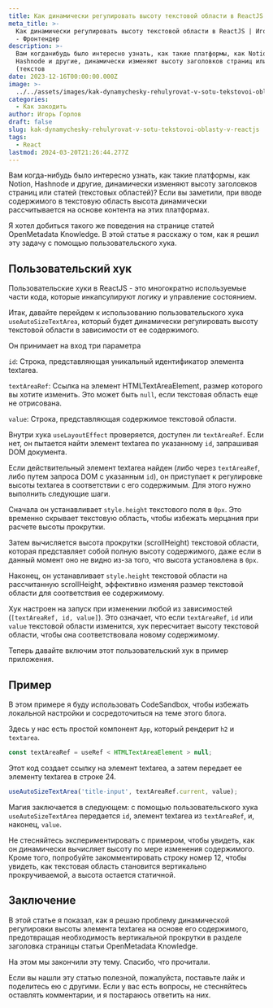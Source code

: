 ```yaml
---
title: Как динамически регулировать высоту текстовой области в ReactJS
meta_title: >-
  Как динамически регулировать высоту текстовой области в ReactJS | Игорь Горлов
  - Фронтeндер
description: >-
  Вам когданибудь было интересно узнать, как такие платформы, как Notion,
  Hashnode и другие, динамически изменяют высоту заголовков страниц или статей
  (текстов
date: 2023-12-16T00:00:00.000Z
image: >-
  ../../assets/images/kak-dynamychesky-rehulyrovat-v-sotu-tekstovoi-oblasty-v-reactjs-Dec-16-2023.avif
categories:
  - Как закодить
author: Игорь Горлов
draft: false
slug: kak-dynamychesky-rehulyrovat-v-sotu-tekstovoi-oblasty-v-reactjs
tags:
  - React
lastmod: 2024-03-20T21:26:44.277Z
---
```


Вам когда-нибудь было интересно узнать, как такие платформы, как Notion, Hashnode и другие, динамически изменяют высоту заголовков страниц или статей (текстовых областей)? Если вы заметили, при вводе содержимого в текстовую область высота динамически рассчитывается на основе контента на этих платформах.

Я хотел добиться такого же поведения на странице статей OpenMetadata Knowledge. В этой статье я расскажу о том, как я решил эту задачу с помощью пользовательского хука.

## Пользовательский хук

Пользовательские хуки в ReactJS - это многократно используемые части кода, которые инкапсулируют логику и управление состоянием.

Итак, давайте перейдем к использованию пользовательского хука `useAutoSizeTextArea`, который будет динамически регулировать высоту текстовой области в зависимости от ее содержимого.

Он принимает на вход три параметра

`id`: Строка, представляющая уникальный идентификатор элемента textarea.

`textAreaRef`: Ссылка на элемент HTMLTextAreaElement, размер которого вы хотите изменить. Это может быть `null`, если текстовая область еще не отрисована.

`value`: Строка, представляющая содержимое текстовой области.

Внутри хука `useLayoutEffect` проверяется, доступен ли `textAreaRef`. Если нет, он пытается найти элемент textarea по указанному `id`, запрашивая DOM документа.

Если действительный элемент textarea найден (либо через `textAreaRef`, либо путем запроса DOM с указанным `id`), он приступает к регулировке высоты textarea в соответствии с его содержимым. Для этого нужно выполнить следующие шаги.

Сначала он устанавливает `style.height` текстового поля в `0px`. Это временно скрывает текстовую область, чтобы избежать мерцания при расчете высоты прокрутки.

Затем вычисляется высота прокрутки (scrollHeight) текстовой области, которая представляет собой полную высоту содержимого, даже если в данный момент оно не видно из-за того, что высота установлена в `0px`.

Наконец, он устанавливает `style.height` текстовой области на рассчитанную scrollHeight, эффективно изменяя размер текстовой области для соответствия ее содержимому.

Хук настроен на запуск при изменении любой из зависимостей (`[textAreaRef, id, value]`). Это означает, что если `textAreaRef`, `id` или `value` текстовой области изменится, хук пересчитает высоту текстовой области, чтобы она соответствовала новому содержимому.

Теперь давайте включим этот пользовательский хук в пример приложения.

## Пример

В этом примере я буду использовать CodeSandbox, чтобы избежать локальной настройки и сосредоточиться на теме этого блога.

Здесь у нас есть простой компонент `App`, который рендерит `h2` и `textarea`.

```js
const textAreaRef = useRef < HTMLTextAreaElement > null;
```

Этот код создает ссылку на элемент textarea, а затем передает ее элементу textarea в строке 24.

```js
useAutoSizeTextArea('title-input', textAreaRef.current, value);
```

Магия заключается в следующем: с помощью пользовательского хука `useAutoSizeTextArea` передается `id`, элемент textarea из `textAreaRef`, и, наконец, `value`.

Не стесняйтесь экспериментировать с примером, чтобы увидеть, как он динамически вычисляет высоту по мере изменения содержимого. Кроме того, попробуйте закомментировать строку номер 12, чтобы увидеть, как текстовая область становится вертикально прокручиваемой, а высота остается статичной.

## Заключение

В этой статье я показал, как я решаю проблему динамической регулировки высоты элемента textarea на основе его содержимого, предотвращая необходимость вертикальной прокрутки в разделе заголовка страницы статьи OpenMetadata Knowledge.

На этом мы закончили эту тему. Спасибо, что прочитали.

Если вы нашли эту статью полезной, пожалуйста, поставьте лайк и поделитесь ею с другими. Если у вас есть вопросы, не стесняйтесь оставлять комментарии, и я постараюсь ответить на них.
